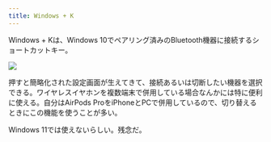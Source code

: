 ```yaml
---
title: Windows + K
---
```

Windows + Kは、Windows 10でペアリング済みのBluetooth機器に接続するショートカットキー。

![](https://lh3.googleusercontent.com/docs/ADP-6oFVRINEgRl9v6BZ1yQYphNavHNdJ0y9gnxg_ZJ0lJbjQD8Yg3DwYn7CujQ0joUFyM8ZSeOxvuh5oWMNwrSm4DKrPTaFnmoFrhOhwvGV2cocy-VRxqJ7BsPtQs2P4n5nny91biuuPx5Ne_BQDZ1ZKITmvz2HuUxtAtR1na8aVbuSFW1OIH722KAzYneNJRPCAzqmhdkK0nX9zbX9VhVuMX4YBpGabk2Qu9P0VqoePRImIamnUBcAIgds2w5AJs0DTrkQLQK5jYmkUixOUD4RO-8fYc_snTBcXTDYaonGc_VHgTd4-gbI1Czdz19A92MFE7Ut-pgnSgER7wc30AWv33yo0HCkGSj-dOjGYGpsKLJU8OJ35-OeASAKfAHdpbQXh4GpV9v1psi_0SIwuqwN5o9pTH4M8lGDnDWwFRhM_WeoCp8u9G8hCqGiNFvBcVfi2XfzLIdw-6QMWT-Cj2ynTRYoJVwHGJsUtTMgvett-sRWc3O6wDbw9m0k6etRjuMvquUGxwtQWwECTl1rJNEvU0iA9uTnHkeg5wtqBXOr6GKKnOtXiejMubTtuyBrmX4Z2dn8BrkoNk9OspvcjCm4MM535limu3h2xbPL9cRpuw1kpV6mzU3iYioJasEFIuFV-R_Y7I83qlTODkGm79gy19fWFXT9XCH5dkTG8vlizSKCVsvu0zSn2DfjUwv_88rHD_2sKbhf8Z0B82GKRJn94AchuppuJEjN8imnrQfhYjWABD0nHRDB2IMcEBzLv1Hnq-vqjhukgqkq46QRUz2XsO3bguc-Ki7rZMHIu-_TBMpbjIPYwd329YrQ4EFw2deNI-UHO7T6Dn1cbxCsE3DL6vWvDiRYdcp3P2B4Lebr_GWbD1z_F4CV5AbHm38EuAJz3MUV0DpBYelZOuAz8XIsz-ocvTmGDhumaLXBpDHBJv-VM82-4wdBtjdfFZ355taoLnxd5Pfwru1DcWyfexD5B9UQ9W6e-e4Cw08KCTiyyONra9Yyct0sUq64FjKQ4JKMQxohdqACMamlifrlV9pq8FA59yQpMmoZd4o0e21_CE6Yo9h7SX2Us4mUCuBl5PjMaQ6_3ythEJOgCnHtaGSd-cQBsJPNO2hglt00kTg6u3jlUC71myQezaYmSu-d3Gr_Jt3oMMimJ8-JbuNauUjhzBERnsviWE6RaePST8y2RBRiamigL_gK1tLzXBe_rXG-1qSeGEVcV62fKCQ8K4Ogt4lq-OkkHOwn9U2e381D3jWEAKRG)

押すと簡略化された設定画面が生えてきて、接続あるいは切断したい機器を選択できる。ワイヤレスイヤホンを複数端末で併用している場合なんかには特に便利に使える。自分はAirPods ProをiPhoneとPCで併用しているので、切り替えるときにこの機能を使うことが多い。

Windows 11では使えないらしい。残念だ。
